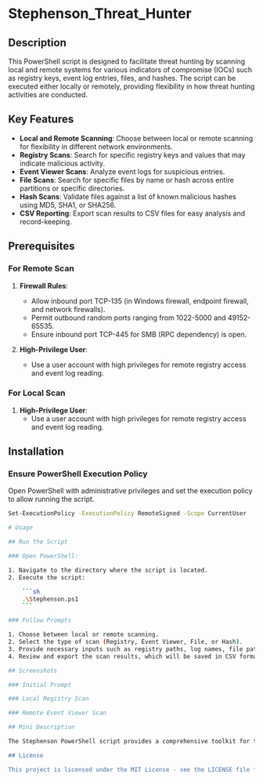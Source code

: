 # Stephenson_Threat_Hunter

## Description

This PowerShell script is designed to facilitate threat hunting by scanning local and remote systems for various indicators of compromise (IOCs) such as registry keys, event log entries, files, and hashes. The script can be executed either locally or remotely, providing flexibility in how threat hunting activities are conducted.

## Key Features

- **Local and Remote Scanning**: Choose between local or remote scanning for flexibility in different network environments.
- **Registry Scans**: Search for specific registry keys and values that may indicate malicious activity.
- **Event Viewer Scans**: Analyze event logs for suspicious entries.
- **File Scans**: Search for specific files by name or hash across entire partitions or specific directories.
- **Hash Scans**: Validate files against a list of known malicious hashes using MD5, SHA1, or SHA256.
- **CSV Reporting**: Export scan results to CSV files for easy analysis and record-keeping.

## Prerequisites

### For Remote Scan

1. **Firewall Rules**:
   - Allow inbound port TCP-135 (in Windows firewall, endpoint firewall, and network firewalls).
   - Permit outbound random ports ranging from 1022-5000 and 49152-65535.
   - Ensure inbound port TCP-445 for SMB (RPC dependency) is open.

2. **High-Privilege User**:
   - Use a user account with high privileges for remote registry access and event log reading.

### For Local Scan

1. **High-Privilege User**:
   - Use a user account with high privileges for remote registry access and event log reading.

## Installation

### Ensure PowerShell Execution Policy

Open PowerShell with administrative privileges and set the execution policy to allow running the script.

```sh
Set-ExecutionPolicy -ExecutionPolicy RemoteSigned -Scope CurrentUser

# Usage

## Run the Script

### Open PowerShell:

1. Navigate to the directory where the script is located.
2. Execute the script:

    ```sh
    .\Stephenson.ps1
    ```

### Follow Prompts

1. Choose between local or remote scanning.
2. Select the type of scan (Registry, Event Viewer, File, or Hash).
3. Provide necessary inputs such as registry paths, log names, file paths, and hash file paths based on the selected scan type.
4. Review and export the scan results, which will be saved in CSV format.

## Screenshots

### Initial Prompt

### Local Registry Scan

### Remote Event Viewer Scan

## Mini Description

The Stephenson PowerShell script provides a comprehensive toolkit for threat hunters to scan and identify potential security threats within their network. Whether it's searching for malicious registry keys, identifying suspicious event log entries, locating specific files, or validating file hashes against known threats, this script streamlines the threat detection process with automated, customizable scans and detailed CSV reports.

## License

This project is licensed under the MIT License - see the LICENSE file for details.

